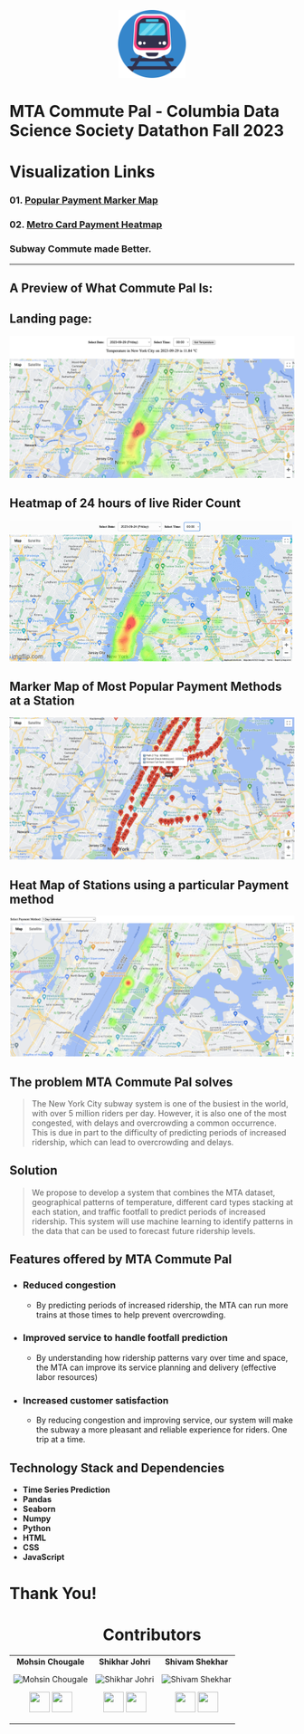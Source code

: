 <p align="center"><img src="./assets/icon.png" width="120" height="120"</p>

# **MTA Commute Pal** - Columbia Data Science Society Datathon Fall 2023

# Visualization Links

### 01. [Popular Payment Marker Map](https://6522672083e18d0ec8facd3d--funny-beignet-c1dda2.netlify.app/)

### 02. [Metro Card Payment Heatmap](https://652276617dda7a199bba71aa--coruscating-choux-fa808e.netlify.app/)

### Subway Commute made Better.

---

## A Preview of What Commute Pal Is:

## Landing page:

![Home Screenshot](./assets/mtacommutepal.png)

## Heatmap of 24 hours of live Rider Count

![Rider Count HeatMap](./assets/livedata.gif)

## Marker Map of Most Popular Payment Methods at a Station

![Popular Payment Marker Map](./assets/popularpayment.png)

## Heat Map of Stations using a particular Payment method

![Metro Card Usage Heatmap](./assets/metrocardheatmap.png)

## The problem MTA Commute Pal solves

> The New York City subway system is one of the busiest in the world, with over 5 million
> riders per day. However, it is also one of the most congested, with delays and overcrowding a
> common occurrence. This is due in part to the difficulty of predicting periods of increased
> ridership, which can lead to overcrowding and delays.

## Solution

> We propose to develop a system that combines the MTA dataset, geographical patterns of
> temperature, different card types stacking at each station, and traffic footfall to predict
> periods of increased ridership. This system will use machine learning to identify patterns in
> the data that can be used to forecast future ridership levels.

## Features offered by MTA Commute Pal

- ### **Reduced congestion**
  - By predicting periods of increased ridership, the MTA can run
    more trains at those times to help prevent overcrowding.
- ### **Improved service to handle footfall prediction**
  - By understanding how ridership
    patterns vary over time and space, the MTA can improve its service planning and
    delivery (effective labor resources)
- ### **Increased customer satisfaction**
  - By reducing congestion and improving service, our
    system will make the subway a more pleasant and reliable experience for riders. One
    trip at a time.

## Technology Stack and Dependencies

- **Time Series Prediction**
- **Pandas**
- **Seaborn**
- **Numpy**
- **Python**
- **HTML**
- **CSS**
- **JavaScript**

# Thank You!

<h1 align="center"> Contributors </h1>
<table align="center">
<tr align="center">
  <td>
<strong>
Mohsin Chougale</strong>
<p align="center">
<img src = "https://avatars.githubusercontent.com/u/62531348?v=4"  height="120" alt="
Mohsin Chougale">
</p>
<p align="center">
<a href = "https://github.com/mohsinchougale"><img src = "http://www.iconninja.com/files/241/825/211/round-collaboration-social-github-code-circle-network-icon.svg" width="36" height = "36"/></a>
<a href = "https://www.linkedin.com/in/mohsin-chougale/">
<img src = "http://www.iconninja.com/files/863/607/751/network-linkedin-social-connection-circular-circle-media-icon.svg" width="36" height="36"/>
</a>
</p>
</td>
<td>
<strong>Shikhar Johri</strong>
<p align="center">
<img src = "https://avatars.githubusercontent.com/u/30645315?v=4"  height="120" alt="Shikhar Johri">
</p>
<p align="center">
<a href = "https://github.com/johri-lab"><img src = "http://www.iconninja.com/files/241/825/211/round-collaboration-social-github-code-circle-network-icon.svg" width="36" height = "36"/></a>
<a href = "https://www.linkedin.com/in/shikhar-johri/">
<img src = "http://www.iconninja.com/files/863/607/751/network-linkedin-social-connection-circular-circle-media-icon.svg" width="36" height="36"/>
</a>
</p>
</td>
<td>
<strong>Shivam Shekhar</strong>
<p align="center">
<img src = "https://avatars.githubusercontent.com/u/60486289?v=4"  height="120" alt="Shivam Shekhar">
</p>
<p align="center">
<a href = "https://github.com/shvam0000"><img src = "http://www.iconninja.com/files/241/825/211/round-collaboration-social-github-code-circle-network-icon.svg" width="36" height = "36"/></a>
<a href = "https://www.linkedin.com/in/shivam-shekhar-062950182/">
<img src = "http://www.iconninja.com/files/863/607/751/network-linkedin-social-connection-circular-circle-media-icon.svg" width="36" height="36"/>
</a>
</p>
</td>
</tr>
</table>
<table align="center">
<tr align="center">
</tr>
</table>
